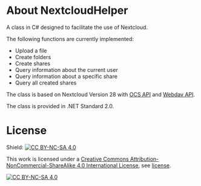 # About NextcloudHelper

A class in C# designed to facilitate the use of Nextcloud.

The following functions are currently implemented:
- Upload a file
- Create folders
- Create shares
- Query information about the current user
- Query information about a specific share
- Query all created shares

The class is based on Nextcloud Version 28 with [OCS API](https://docs.nextcloud.com/server/latest/developer_manual/client_apis/OCS/index.html) and
[Webdav API]( https://docs.nextcloud.com/server/latest/developer_manual/client_apis/WebDAV/index.html).

The class is provided in .NET Standard 2.0.


# License

Shield: [![CC BY-NC-SA 4.0][cc-by-nc-sa-shield]][cc-by-nc-sa]

This work is licensed under a
[Creative Commons Attribution-NonCommercial-ShareAlike 4.0 International License][cc-by-nc-sa], see [license](/license).

[![CC BY-NC-SA 4.0][cc-by-nc-sa-image]][cc-by-nc-sa]

[cc-by-nc-sa]: http://creativecommons.org/licenses/by-nc-sa/4.0/
[cc-by-nc-sa-image]: https://licensebuttons.net/l/by-nc-sa/4.0/88x31.png
[cc-by-nc-sa-shield]: https://img.shields.io/badge/License-CC%20BY--NC--SA%204.0-lightgrey.svg